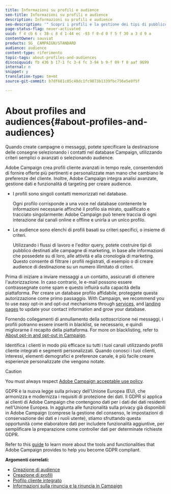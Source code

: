 ```yaml
---
title: Informazioni su profili e audience
seo-title: Informazioni su profili e audience
description: Informazioni su profili e audience
seo-description: '" Scopri i profili e la gestione dei tipi di pubblico in Adobe Campaign: definire popolazioni di destinazione, selezionare audience, filtrare i destinatari, raccogliere dati e aggiornare i profili. "'
page-status-flag: never-activated
uuid: f 4 cb 6 c 38-c 8 d 1-44 ec -93 f 0-d 0 f 5 f 30 a 3 d 9 a
contentOwner: sauviat
products: SG_ CAMPAIGN/STANDARD
audience: audience
content-type: riferimento
topic-tags: about-profiles-and-audiences
discoiquuid: fb 436 b 17-1 fc 3-4 fc 3-94 b 9-f 09 f 8 aaf 9699
internal: n
snippet: y
translation-type: tm+mt
source-git-commit: b7df681c05c48dc1fc9873b1339fbc756e5e0f5f

---
```



# About profiles and audiences{#about-profiles-and-audiences}

Quando create campagne o messaggi, potete specificare la destinazione delle consegne selezionando i contatti nel database Campaign, utilizzando criteri semplici o avanzati o selezionando audience.

Adobe Campaign crea profili cliente avanzati in tempo reale, consentendoti di fornire offerte più pertinenti e personalizzate man mano che cambiano le preferenze del cliente. Inoltre, Adobe Campaign integra analisi avanzate, gestione dati e funzionalità di targeting per creare audience.

* I profili sono singoli contatti memorizzati nel database.

   Ogni profilo corrisponde a una voce nel database contenente le informazioni necessarie affinché il profilo sia mirato, qualificato e tracciato singolarmente: Adobe Campaign può tenere traccia di ogni interazione dai canali online e offline e unirla a un unico profilo.

* Le audience sono elenchi di profili basati su criteri specifici, o insieme di criteri.

   Utilizzando i flussi di lavoro e l'editor query, potete costruire tipi di pubblico destinati alle campagne di marketing, in base alle informazioni che possedete su di loro, alle attività e alla cronologia di marketing. Questo consente di filtrare i profili registrati, di esempio o di creare audience di destinazione su un numero illimitato di criteri.

Prima di iniziare a inviare messaggi a un contatto, assicurati di ottenere l'autorizzazione. In caso contrario, le e-mail possono essere contrassegnate come spam e questo influirà sulla capacità della piattaforma. Per creare un database profilo affidabile, proteggete questa autorizzazione come primo passaggio. With Campaign, we recommend you to use easy opt-in and opt-out mechanisms through [services](../../audiences/using/creating-a-service.md), and [landing pages](../../channels/using/about-landing-pages.md) to update your contact information and grow your database.

Fornendo collegamenti di annullamento della sottoscrizione nei messaggi, i profili potranno essere inseriti in blacklist, se necessario, e quindi migliorarne il recapito della piattaforma. For more on blacklisting, refer to [About opt-in and opt-out in Campaign](../../audiences/using/about-opt-in-and-opt-out-in-campaign.md).

Identifica i clienti in modo più efficace su tutti i tuoi canali utilizzando profili cliente integrati e segmenti personalizzati. Quando conosci i tuoi clienti, interessi, elementi demografici e preferenze canale, è più facile creare esperienze personalizzate che vengono notate.

>[!CAUTION]
>
>You must always respect [Adobe Campaign acceptable use policy](http://www.adobe.com/legal/terms/aup.html).

GDPR è la nuova legge sulla privacy dell'Unione Europea (EU), che armonizza e modernizza i requisiti di protezione dei dati. Il GDPR si applica ai clienti di Adobe Campaign che contengono dati per i dati dei dati residenti nell'Unione Europea. In aggiunta alle funzionalità sulla privacy già disponibili in Adobe Campaign (comprese la gestione del consenso, le impostazioni di conservazione dei dati e i ruoli utente), stiamo sfruttando questa opportunità come elaboratore dati per includere funzionalità aggiuntive, per semplificare la preparazione come controller dati per determinate richieste GDPR.

Refer to this [guide](https://docs.campaign.adobe.com/doc/standard/getting_started/en/ACS_GDPR.html) to learn more about the tools and functionalities that Adobe Campaign provides to help you become GDPR compliant.

**Argomenti correlati:**

* [Creazione di audience](../../audiences/using/creating-audiences.md)
* [Creazione di profili](../../audiences/using/creating-profiles.md)
* [Profilo cliente integrato](../../audiences/using/integrated-customer-profile.md)
* [Informazioni sulla rinuncia e la rinuncia in Campaign](../../audiences/using/about-opt-in-and-opt-out-in-campaign.md)

